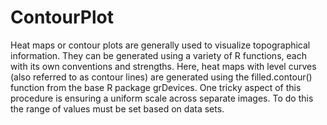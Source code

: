 # ContourPlot
Heat maps or contour plots are generally used to visualize topographical information.  They can be generated using a variety of R functions, each with its own conventions and strengths.  Here, heat maps with level curves (also referred to as contour lines) are generated using the filled.contour() function from the base R package grDevices.  One tricky aspect of this procedure is ensuring a uniform scale across separate images.  To do this the range of values must be set based on data sets.
